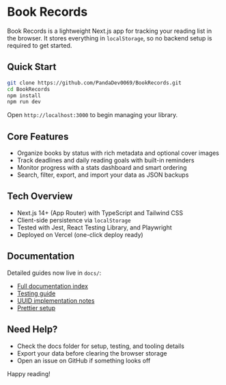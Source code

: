 # Book Records

Book Records is a lightweight Next.js app for tracking your reading list in the browser. It stores everything in `localStorage`, so no backend setup is required to get started.

## Quick Start

```bash
git clone https://github.com/PandaDev0069/BookRecords.git
cd BookRecords
npm install
npm run dev
```

Open `http://localhost:3000` to begin managing your library.

## Core Features

- Organize books by status with rich metadata and optional cover images
- Track deadlines and daily reading goals with built-in reminders
- Monitor progress with a stats dashboard and smart ordering
- Search, filter, export, and import your data as JSON backups

## Tech Overview

- Next.js 14+ (App Router) with TypeScript and Tailwind CSS
- Client-side persistence via `localStorage`
- Tested with Jest, React Testing Library, and Playwright
- Deployed on Vercel (one-click deploy ready)

## Documentation

Detailed guides now live in `docs/`:

- [Full documentation index](docs/README.md)
- [Testing guide](docs/TESTING.md)
- [UUID implementation notes](docs/UUID_IMPLEMENTATION.md)
- [Prettier setup](docs/PRETTIER_SETUP.md)

## Need Help?

- Check the docs folder for setup, testing, and tooling details
- Export your data before clearing the browser storage
- Open an issue on GitHub if something looks off

Happy reading!
